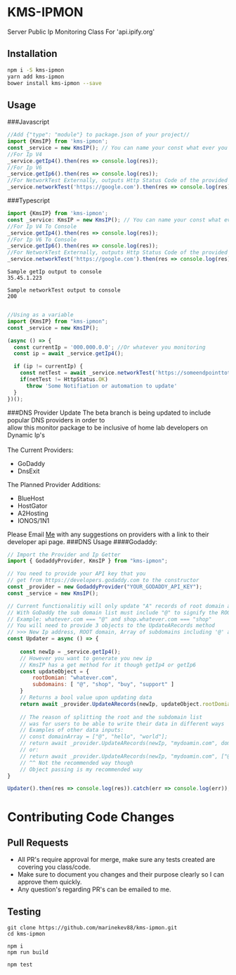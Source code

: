 # KMS-IPMON
Server Public Ip Monitoring Class For 'api.ipify.org'

## Installation 
```sh
npm i -S kms-ipmon
yarn add kms-ipmon
bower install kms-ipmon --save 
```

## Usage
###Javascript
```javascript
//Add {"type": "module"} to package.json of your project//
import {KmsIP} from 'kms-ipmon';
const _service = new KmsIP(); // You can name your const what ever you want and new up a Kms instance//
//For Ip V4
_service.getIp4().then(res => console.log(res));
//For Ip V6
_service.getIp6().then(res => console.log(res));
//For NetworkTest Externally, outputs Http Status Code of the provided URL to your known endpoint//
_service.networkTest('https://google.com').then(res => console.log(res));
```
###Typescript

```typescript
import {KmsIP} from 'kms-ipmon';
const _service: KmsIP = new KmsIP(); // You can name your const what ever you want and new up a Kms instance //
//For Ip V4 To Console
_service.getIp4().then(res => console.log(res));
//For Ip V6 To Console
_service.getIp6().then(res => console.log(res));
//For NetworkTest Externally, outputs Http Status Code of the provided URL//
_service.networkTest('https://google.com').then(res => console.log(res));
```
```shell
Sample getIp output to console
35.45.1.223

Sample networkTest output to console
200
```
```javascript

//Using as a variable
import {KmsIP} from "kms-ipmon";
const _service = new KmsIP();

(async () => {
  const currentIp = '000.000.0.0'; //Or whatever you monitoring
  const ip = await _service.getIp4();

  if (ip != currentIp) {
    const netTest = await _service.networkTest('https://someendpointtotest.com');
    if(netTest != HttpStatus.OK)
      throw 'Some Notifiation or automation to update'
  }  
})();
```
 ###DNS Provider Update
The beta branch is being updated to include popular DNS providers in order to\
allow this monitor package to be inclusive of home lab developers on Dynamic Ip's\
\
The Current Providers:
  - GoDaddy 
  - DnsExit

The Planned Provider Additions:
  - BlueHost
  - HostGator
  - A2Hosting
  - IONOS/1N1

Please Email <a href="mailto:km@xpro.dev">Me</a> with any suggestions on providers with a link to their developer api page.
 ###DNS Usage
  ####Godaddy:
```javascript
// Import the Provider and Ip Getter
import { GodaddyProvider, KmsIP } from "kms-ipmon";

// You need to provide your API key that you
// get from https://developers.godaddy.com to the constructor
const _provider = new GodaddyProvider("YOUR_GODADDY_API_KEY");
const _service = new KmsIP();

// Current functionalitiy will only update "A" records of root domain and subdomains
// With GoDaddy the sub domain list must include "@" to signify the ROOT domain > 
// Example: whatever.com === "@" and shop.whatever.com === "shop"
// You will need to provide 3 objects to the UpdateARecords method 
// >>> New Ip address, ROOT domain, Array of subdomains including '@' as the first index
const Updater = async () => {
    
    const newIp = _service.getIp4(); 
    // However you want to generate you new ip 
    // KmsIP has a get method for it though getIp4 or getIp6 
    const updateObject = {
        rootDomian: "whatever.com",
        subdomains: [ "@", "shop", "buy", "support" ]
    }
    // Returns a bool value upon updating data
    return await _provider.UpdateARecords(newIp, updateObject.rootDomian, updateObject.subdomains);
    
    // The reason of splitting the root and the subdomain list 
    // was for users to be able to write their data in different ways
    // Examples of other data inputs:
    // const domainArray = ["@", "hello", "world"];
    // return await _provider.UpdateARecords(newIp, "mydoamin.com", domainArray);
    // or:
    // return await _provider.UpdateARecords(newIp, "mydoamin.com", ["@", "hello", "there"]);
    // ^^ Not the recommended way though
    // Object passing is my recommended way
}

Updater().then(res => console.log(res)).catch(err => console.log(err));
```
# Contributing Code Changes
## Pull Requests
- All PR's require approval for merge, make sure any tests created are covering you class/code. 
- Make sure to document you changes and their purpose clearly so I can approve them quickly.
- Any question's regarding PR's can be emailed to me.
## Testing
```shell
git clone https://github.com/marinekev88/kms-ipmon.git
cd kms-ipmon

npm i
npm run build

npm test
```
